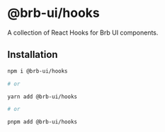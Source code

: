 # @brb-ui/hooks

A collection of React Hooks for Brb UI components.

## Installation

```sh
npm i @brb-ui/hooks

# or

yarn add @brb-ui/hooks

# or

pnpm add @brb-ui/hooks
```
